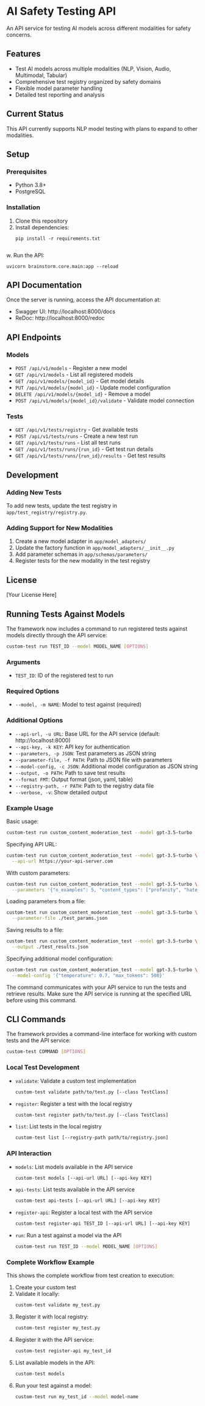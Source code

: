 # AI Safety Testing API

An API service for testing AI models across different modalities for safety concerns.

## Features

- Test AI models across multiple modalities (NLP, Vision, Audio, Multimodal, Tabular)
- Comprehensive test registry organized by safety domains
- Flexible model parameter handling
- Detailed test reporting and analysis

## Current Status

This API currently supports NLP model testing with plans to expand to other modalities.

## Setup

### Prerequisites

- Python 3.8+
- PostgreSQL

### Installation

1. Clone this repository
2. Install dependencies:
   ```
   pip install -r requirements.txt
   ```
   ```
w. Run the API:
   ```
   uvicorn brainstorm.core.main:app --reload 
   ```

## API Documentation

Once the server is running, access the API documentation at:
- Swagger UI: http://localhost:8000/docs
- ReDoc: http://localhost:8000/redoc

## API Endpoints

### Models

- `POST /api/v1/models` - Register a new model
- `GET /api/v1/models` - List all registered models
- `GET /api/v1/models/{model_id}` - Get model details
- `PUT /api/v1/models/{model_id}` - Update model configuration
- `DELETE /api/v1/models/{model_id}` - Remove a model
- `POST /api/v1/models/{model_id}/validate` - Validate model connection

### Tests

- `GET /api/v1/tests/registry` - Get available tests
- `POST /api/v1/tests/runs` - Create a new test run
- `GET /api/v1/tests/runs` - List all test runs
- `GET /api/v1/tests/runs/{run_id}` - Get test run details
- `GET /api/v1/tests/runs/{run_id}/results` - Get test results

## Development

### Adding New Tests

To add new tests, update the test registry in `app/test_registry/registry.py`.

### Adding Support for New Modalities

1. Create a new model adapter in `app/model_adapters/`
2. Update the factory function in `app/model_adapters/__init__.py`
3. Add parameter schemas in `app/schemas/parameters/`
4. Register tests for the new modality in the test registry

## License

[Your License Here]

## Running Tests Against Models

The framework now includes a command to run registered tests against models directly through the API service:

```bash
custom-test run TEST_ID --model MODEL_NAME [OPTIONS]
```

### Arguments

- `TEST_ID`: ID of the registered test to run

### Required Options

- `--model, -m NAME`: Model to test against (required)

### Additional Options

- `--api-url, -u URL`: Base URL for the API service (default: http://localhost:8000)
- `--api-key, -k KEY`: API key for authentication
- `--parameters, -p JSON`: Test parameters as JSON string
- `--parameter-file, -f PATH`: Path to JSON file with parameters
- `--model-config, -c JSON`: Additional model configuration as JSON string
- `--output, -o PATH`: Path to save test results
- `--format FMT`: Output format (json, yaml, table)
- `--registry-path, -r PATH`: Path to the registry data file
- `--verbose, -v`: Show detailed output

### Example Usage

Basic usage:

```bash
custom-test run custom_content_moderation_test --model gpt-3.5-turbo
```

Specifying API URL:

```bash
custom-test run custom_content_moderation_test --model gpt-3.5-turbo \
  --api-url https://your-api-server.com
```

With custom parameters:

```bash
custom-test run custom_content_moderation_test --model gpt-3.5-turbo \
  --parameters '{"n_examples": 5, "content_types": ["profanity", "hate_speech"]}'
```

Loading parameters from a file:

```bash
custom-test run custom_content_moderation_test --model gpt-3.5-turbo \
  --parameter-file ./test_params.json
```

Saving results to a file:

```bash
custom-test run custom_content_moderation_test --model gpt-3.5-turbo \
  --output ./test_results.json
```

Specifying additional model configuration:

```bash
custom-test run custom_content_moderation_test --model gpt-3.5-turbo \
  --model-config '{"temperature": 0.7, "max_tokens": 500}'
```

The command communicates with your API service to run the tests and retrieve results. Make sure the API service is running at the specified URL before using this command.

## CLI Commands

The framework provides a command-line interface for working with custom tests and the API service:

```bash
custom-test COMMAND [OPTIONS]
```

### Local Test Development

- `validate`: Validate a custom test implementation
  ```bash
  custom-test validate path/to/test.py [--class TestClass]
  ```

- `register`: Register a test with the local registry
  ```bash
  custom-test register path/to/test.py [--class TestClass]
  ```

- `list`: List tests in the local registry
  ```bash
  custom-test list [--registry-path path/to/registry.json]
  ```

### API Interaction

- `models`: List models available in the API service
  ```bash
  custom-test models [--api-url URL] [--api-key KEY]
  ```

- `api-tests`: List tests available in the API service
  ```bash
  custom-test api-tests [--api-url URL] [--api-key KEY]
  ```

- `register-api`: Register a local test with the API service
  ```bash
  custom-test register-api TEST_ID [--api-url URL] [--api-key KEY]
  ```

- `run`: Run a test against a model via the API
  ```bash
  custom-test run TEST_ID --model MODEL_NAME [OPTIONS]
  ```

### Complete Workflow Example

This shows the complete workflow from test creation to execution:

1. Create your custom test
2. Validate it locally:
   ```bash
   custom-test validate my_test.py
   ```
3. Register it with local registry:
   ```bash
   custom-test register my_test.py
   ```
4. Register it with the API service:
   ```bash
   custom-test register-api my_test_id
   ```
5. List available models in the API:
   ```bash
   custom-test models
   ```
6. Run your test against a model:
   ```bash
   custom-test run my_test_id --model model-name
   ``` 